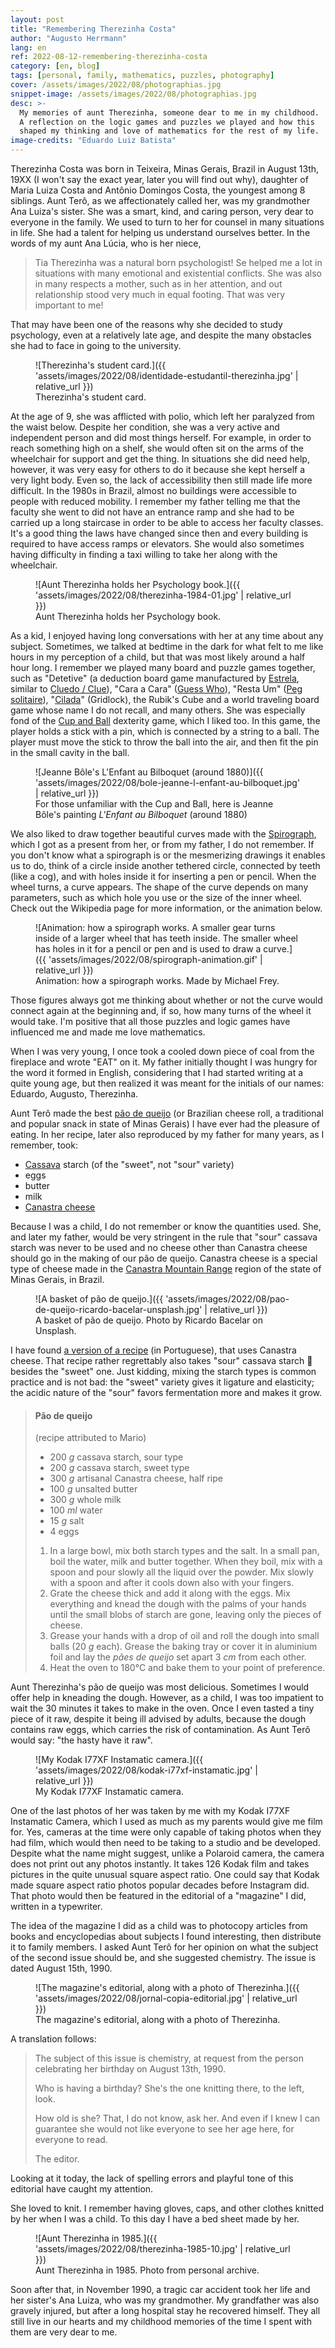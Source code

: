 ```yaml
---
layout: post
title: "Remembering Therezinha Costa"
author: "Augusto Herrmann"
lang: en
ref: 2022-08-12-remembering-therezinha-costa
category: [en, blog]
tags: [personal, family, mathematics, puzzles, photography]
cover: /assets/images/2022/08/photographias.jpg
snippet-image: /assets/images/2022/08/photographias.jpg
desc: >-
  My memories of aunt Therezinha, someone dear to me in my childhood.
  A reflection on the logic games and puzzles we played and how this
  shaped my thinking and love of mathematics for the rest of my life.
image-credits: "Eduardo Luiz Batista"
---
```


Therezinha Costa was born in Teixeira, Minas Gerais, Brazil in August
13th, 19XX (I won't say the exact year, later you will find out why),
daughter of Maria Luiza Costa and Antônio Domingos Costa, the youngest
among 8 siblings. Aunt Terô, as we affectionately called her, was my
grandmother Ana Luiza's sister. She was a smart, kind, and caring person,
very dear to everyone in the family. We used to turn to her for counsel
in many situations in life. She had a talent for helping us understand
ourselves better. In the words of my aunt Ana Lúcia, who is her niece,

> Tia Therezinha was a natural born psychologist! Se helped me a lot in
> situations with many emotional and existential conflicts. She was also
> in many respects a mother, such as in her attention, and out
> relationship stood very much in equal footing. That was very important
> to me!

That may have been one of the reasons why she decided to
study psychology, even at a relatively late age, and despite the many
obstacles she had to face in going to the university.

<figure markdown="1">
![Therezinha's student card.]({{ 'assets/images/2022/08/identidade-estudantil-therezinha.jpg' | relative_url }})
<figcaption>Therezinha's student card.</figcaption>
</figure>

At the age of 9, she was afflicted with polio, which left her paralyzed
from the waist below. Despite her condition, she was a very active and
independent person and did most things herself. For example, in order to
reach something high on a shelf, she would often sit on the arms of the
wheelchair for support and get the thing. In situations she did need
help, however, it was very easy for others to do it because she kept
herself a very light body. Even so, the lack of accessibility then still
made life more difficult. In the 1980s in Brazil, almost no buildings
were accessible to people with reduced mobility. I remember my father
telling me that the faculty she went to did not have an entrance ramp and
she had to be carried up a long staircase in order to be able to access
her faculty classes. It's a good thing the laws have changed since then
and every building is required to have access ramps or elevators. She
would also sometimes having difficulty in finding a taxi willing to take
her along with the wheelchair.

<figure markdown="1">
![Aunt Therezinha holds her Psychology book.]({{ 'assets/images/2022/08/therezinha-1984-01.jpg' | relative_url }})
<figcaption>Aunt Therezinha holds her Psychology book.</figcaption>
</figure>

As a kid, I enjoyed having long conversations with her at any time about
any subject. Sometimes, we talked at bedtime in the dark for what felt to
me like hours in my perception of a child, but that was most likely
around a half hour long. I remember we played many board and puzzle games
together, such as "Detetive" (a deduction board game manufactured by
[Estrela](https://en.wikipedia.org/wiki/Estrela_(company)), similar to
[Cluedo / Clue](https://en.wikipedia.org/wiki/Cluedo)), "Cara a Cara"
([Guess Who](https://en.wikipedia.org/wiki/Guess_Who%3F)), "Resta Um"
([Peg solitaire](https://en.wikipedia.org/wiki/Peg_solitaire)),
"[Cilada](https://pt.everybodywiki.com/Cilada_(jogo))" (Gridlock),
the Rubik's Cube and a world traveling board game whose name I do not
recall, and many others. She was especially fond of the
[Cup and Ball](https://en.wikipedia.org/wiki/Cup-and-ball) dexterity
game, which I liked too. In this game, the player holds a stick with a pin,
which is connected by a string to a ball. The player must move the stick
to throw the ball into the air, and then fit the pin in the small cavity
in the ball.

<figure markdown="1">
![Jeanne Bôle's L'Enfant au Bilboquet (around 1880)]({{ 'assets/images/2022/08/bole-jeanne-l-enfant-au-bilboquet.jpg' | relative_url }})
<figcaption>For those unfamiliar with the Cup and Ball, here is Jeanne
Bôle's painting <em lang="fr">L'Enfant au Bilboquet</em> (around 1880)</figcaption>
</figure>

We also liked to draw together beautiful curves made with the
[Spirograph](https://en.wikipedia.org/wiki/Spirograph), which I got as a
present from her, or from my father, I do not remember. If you don't know
what a spirograph is or the mesmerizing drawings it enables us to do,
think of a circle inside another tethered circle, connected by teeth
(like a cog), and with holes inside it for inserting a pen or pencil.
When the wheel turns, a curve appears. The shape of the curve depends on
many parameters, such as which hole you use or the size of the inner
wheel. Check out the Wikipedia page for more information, or the
animation below.

<figure markdown="1">
![Animation: how a spirograph works. A smaller gear turns inside of a larger wheel that has teeth inside. The smaller wheel has holes in it for a pencil or pen and is used to draw a curve.]({{ 'assets/images/2022/08/spirograph-animation.gif' | relative_url }})
<figcaption>Animation: how a spirograph works. Made by Michael Frey.</figcaption>
</figure>

Those figures always got me thinking about whether or not the curve would
connect again at the beginning and, if so, how many turns of the wheel it
would take. I'm positive that all those puzzles and logic games have
influenced me and made me love mathematics.

When I was very young, I once took a cooled down piece of coal from the
fireplace and wrote "EAT" on it. My father initially thought I was hungry
for the word it formed in English, considering that I had started writing
at a quite young age, but then realized it was meant for the initials of
our names: Eduardo, Augusto, Therezinha.

Aunt Terô made the best
[pão de queijo](https://en.wikipedia.org/wiki/P%C3%A3o_de_queijo)
(or Brazilian cheese roll, a traditional and popular snack in state of
Minas Gerais) I have ever had the pleasure of eating. In her recipe,
later also reproduced by my father for many years, as I remember, took:

* [Cassava](https://en.wikipedia.org/wiki/Cassava) starch (of the
  "sweet", not "sour" variety)
* eggs
* butter
* milk
* [Canastra cheese](https://en.wikipedia.org/wiki/Canastra_cheese)

Because I was a child, I do not remember or know the quantities used.
She, and later my father, would be very stringent in the rule that "sour"
cassava starch was never to be used and no cheese other than Canastra
cheese should go in the making of our pão de queijo. Canastra cheese is a
special type of cheese made in the
[Canastra Mountain Range](https://en.wikipedia.org/wiki/Serra_da_Canastra_National_Park)
region of the state of Minas Gerais, in Brazil.

<figure markdown="1">
![A basket of pão de queijo.]({{ 'assets/images/2022/08/pao-de-queijo-ricardo-bacelar-unsplash.jpg' | relative_url }})
<figcaption>A basket of pão de queijo. Photo by Ricardo Bacelar on Unsplash.</figcaption>
</figure>

I have found
[a version of a recipe](https://www.serradacanastra.com.br/queijo-canastra/receitas/pao-de-queijo-com-queijo-canastra-meia-cura)
(in Portuguese), that uses Canastra cheese. That recipe rather regrettably also
takes "sour" cassava starch 😬 besides the "sweet" one. Just kidding,
mixing the starch types is common practice and is not bad: the "sweet"
variety gives it ligature and elasticity; the acidic nature of the "sour"
favors fermentation more and makes it grow.

> #### Pão de queijo
> (recipe attributed to Mario)
> 
> * 200 _g_ cassava starch, sour type
> * 200 _g_ cassava starch, sweet type
> * 300 _g_ artisanal Canastra cheese, half ripe
> * 100 _g_ unsalted butter
> * 300 _g_ whole milk
> * 100 _ml_ water
> * 15 _g_ salt
> * 4 eggs
> 
> 1. In a large bowl, mix both starch types and the salt. In a small pan,
>    boil the water, milk and butter together. When they boil, mix with a
>    spoon and pour slowly all the liquid over the powder. Mix slowly with
>    a spoon and after it cools down also with your fingers.
> 2. Grate the cheese thick and add it along with the eggs. Mix everything
>    and knead the dough with the palms of your hands until the small
>    blobs of starch are gone, leaving only the pieces of cheese.
> 3. Grease your hands with a drop of oil and roll the dough into small
>    balls (20 _g_ each). Grease the baking tray or cover it in aluminium
>    foil and lay the *pães de queijo* set apart 3 _cm_ from each other.
> 4. Heat the oven to 180°C and bake them to your point of preference.

Aunt Therezinha's pão de queijo was most delicious. Sometimes I would
offer help in kneading the dough. However, as a child, I was too
impatient to wait the 30 minutes it takes to make in the oven. Once I
even tasted a tiny piece of it raw, despite it being ill advised by
adults, because the dough contains raw eggs, which carries the risk of
contamination. As Aunt Terô would say: "the hasty have it raw".

<figure markdown="1">
![My Kodak I77XF Instamatic camera.]({{ 'assets/images/2022/08/kodak-i77xf-instamatic.jpg' | relative_url }})
<figcaption>My Kodak I77XF Instamatic camera.</figcaption>
</figure>

One of the last photos of her was taken by me with my Kodak I77XF
Instamatic Camera, which I used as much as my parents would give me film
for. Yes, cameras at the time were only capable of taking photos when
they had film, which would then need to be taking to a studio and be
developed. Despite what the name might suggest, unlike a Polaroid camera,
the camera does not print out any photos instantly. It takes 126 Kodak
film and takes pictures in the quite unusual square aspect ratio. One
could say that Kodak made square aspect ratio photos popular decades
before Instagram did. That photo would then be featured in the editorial
of a "magazine" I did, written in a typewriter.

The idea of the magazine I did as a child was to photocopy articles from
books and encyclopedias about subjects I found interesting, then
distribute it to family members. I asked Aunt Terô for her opinion on
what the subject of the second issue should be, and she suggested
chemistry. The issue is dated August 15th, 1990.

<figure markdown="1">
![The magazine's editorial, along with a photo of Therezinha.]({{ 'assets/images/2022/08/jornal-copia-editorial.jpg' | relative_url }})
<figcaption>The magazine's editorial, along with a photo of Therezinha.</figcaption>
</figure>

A translation follows:

> The subject of this issue is chemistry, at request from the person
> celebrating her birthday on August 13th, 1990.
> 
> Who is having a birthday? She's the one knitting there, to the left,
> look.
> 
> How old is she? That, I do not know, ask her. And even if I knew I can
> guarantee she would not like everyone to see her age here, for everyone
> to read.
> 
> The editor.

Looking at it today, the lack of spelling errors and playful tone of this
editorial have caught my attention.

She loved to knit. I remember having gloves, caps, and other clothes
knitted by her when I was a child. To this day I have a bed sheet made
by her.

<figure markdown="1">
![Aunt Therezinha in 1985.]({{ 'assets/images/2022/08/therezinha-1985-10.jpg' | relative_url }})
<figcaption>Aunt Therezinha in 1985. Photo from personal archive.</figcaption>
</figure>

Soon after that, in November 1990, a tragic car accident took her life
and her sister's Ana Luiza, who was my grandmother. My grandfather was
also gravely injured, but after a long hospital stay he recovered himself.
They all still live in our hearts and my childhood memories of the time
I spent with them are very dear to me.
